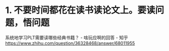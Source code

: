 # 1. 不要时间都花在读书读论文上。要读问题，悟问题






系统地学习PLT需要读哪些经典书籍？ - 啥玩应啊的回答 - 知乎
https://www.zhihu.com/question/36328468/answer/68011955





















